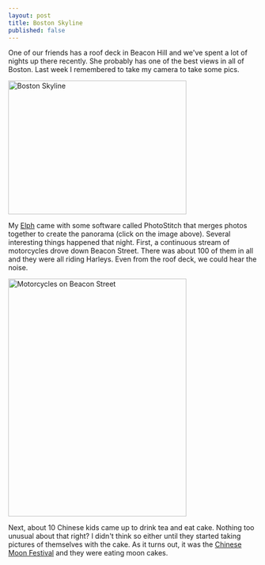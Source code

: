 ```yaml
---
layout: post
title: Boston Skyline
published: false
---
```

One of our friends has a roof deck in Beacon Hill and we've spent a lot of nights up there recently.  She probably has one of the best views in all of Boston.  Last week I remembered to take my camera to take some pics.
<p class="centerPhoto"><a href="/_images/bostonskylinestitch.jpg"><img width="360" height="270" border="0" class="photo" alt="Boston Skyline" src="/_images/skyline.jpg" /></a></p>
My <a href="http://www.powershot.com/powershot2/s200/index.html">Elph</a> came with some software called PhotoStitch that merges photos together to create the panorama (click on the image above). Several interesting things happened that night.  First, a continuous stream of motorcycles drove down Beacon Street.  There was about 100 of them in all and they were all riding  Harleys.  Even from the roof deck, we could hear the noise.
<p class="centerPhoto"><img width="360" height="480" border="0" class="photo" alt="Motorcycles on Beacon Street" src="/_images/motorcycles.jpg" /></p>
Next, about 10 Chinese kids came up to drink tea and eat cake.  Nothing too unusual about that right?  I didn't think so either until they started taking pictures of themselves with the cake.  As it turns out, it was the <a href="http://www.chinesefortunecalendar.com/midfallstory.htm">Chinese Moon Festival</a> and they were eating moon cakes.
